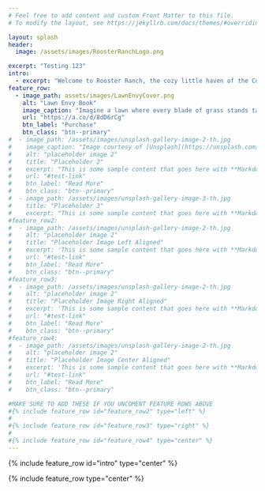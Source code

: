 ```yaml
---
# Feel free to add content and custom Front Matter to this file.
# To modify the layout, see https://jekyllrb.com/docs/themes/#overriding-theme-defaults

layout: splash
header:
  image: /assets/images/RoosterRanchLogo.png

excerpt: "Testing 123"
intro: 
  - excerpt: "Welcome to Rooster Ranch, the cozy little haven of the Cochrans nestled in the heart of Sunbury, Ohio. Stretched across 20 acres of Mother Nature’s playground. As dawn paints the sky, our quaint ranch hums into a day filled with clucks, hops, and the occasional advisory meows from the barn cat council. Here, we don our straw hats with pride, marching to the beat of nature with a sprinkle of humor and a dash of farm-fresh fun. Whether you're here for our egg-cellent eggs, the tales of rabbit escapades, or to relish the simple, hearty vibes of rural life, there's a slice of countryside charm waiting for you. So, leave the city hustle behind, take a leisurely stroll around, and let the rustic allure of Rooster Ranch tickle your fancy. Welcome to a place where every dawn brings a new story, every cluck echoes laughter, and every hop springs hope. Welcome to Rooster Ranch!"
feature_row:
  - image_path: assets/images/LawnEnvyCover.png
    alt: "Lawn Envy Book"
    image_caption: "Imagine a lawn where every blade of grass stands tall, proud, and vibrant. A lawn that isn't just a testament to nature's beauty but also a canvas of cherished memories, a haven of relaxation, and a symbol of your dedication. This isn't just a dream—it's achievable, and this book is your roadmap."
    url: "https://a.co/d/8dD6rCg"
    btn_label: "Purchase"
    btn_class: "btn--primary"
#  - image_path: /assets/images/unsplash-gallery-image-2-th.jpg
#    image_caption: "Image courtesy of [Unsplash](https://unsplash.com/)"
#    alt: "placeholder image 2"
#    title: "Placeholder 2"
#    excerpt: "This is some sample content that goes here with **Markdown** formatting."
#    url: "#test-link"
#    btn_label: "Read More"
#    btn_class: "btn--primary"
#  - image_path: /assets/images/unsplash-gallery-image-3-th.jpg
#    title: "Placeholder 3"
#    excerpt: "This is some sample content that goes here with **Markdown** formatting."
#feature_row2:
#  - image_path: /assets/images/unsplash-gallery-image-2-th.jpg
#    alt: "placeholder image 2"
#    title: "Placeholder Image Left Aligned"
#    excerpt: 'This is some sample content that goes here with **Markdown** formatting. Left aligned with `type="left"`'
#    url: "#test-link"
#    btn_label: "Read More"
#    btn_class: "btn--primary"
#feature_row3:
#  - image_path: /assets/images/unsplash-gallery-image-2-th.jpg
#    alt: "placeholder image 2"
#    title: "Placeholder Image Right Aligned"
#    excerpt: 'This is some sample content that goes here with **Markdown** formatting. Right aligned with `type="right"`'
#    url: "#test-link"
#    btn_label: "Read More"
#    btn_class: "btn--primary"
#feature_row4:
#  - image_path: /assets/images/unsplash-gallery-image-2-th.jpg
#    alt: "placeholder image 2"
#    title: "Placeholder Image Center Aligned"
#    excerpt: 'This is some sample content that goes here with **Markdown** formatting. Centered with `type="center"`'
#    url: "#test-link"
#    btn_label: "Read More"
#    btn_class: "btn--primary"

#MAKE SURE TO ADD THESE IF YOU UNCOMENT FEATURE ROWS ABOVE
#{% include feature_row id="feature_row2" type="left" %}
#
#{% include feature_row id="feature_row3" type="right" %}
#
#{% include feature_row id="feature_row4" type="center" %}
---
```


{% include feature_row id="intro" type="center" %}

{% include feature_row type="center" %}


